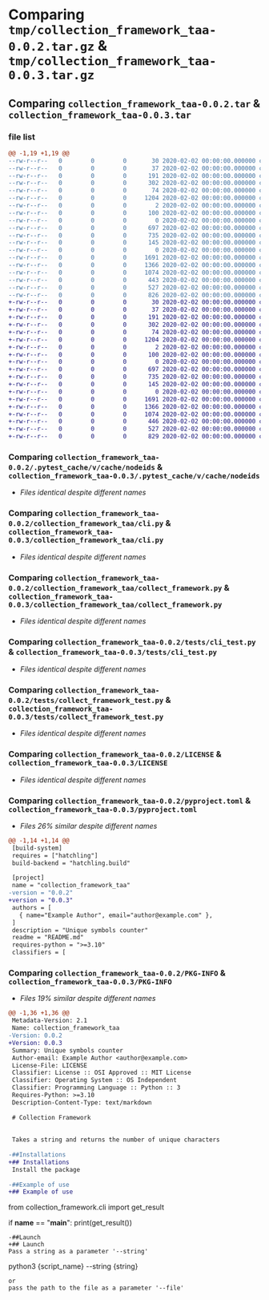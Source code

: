 # Comparing `tmp/collection_framework_taa-0.0.2.tar.gz` & `tmp/collection_framework_taa-0.0.3.tar.gz`

## Comparing `collection_framework_taa-0.0.2.tar` & `collection_framework_taa-0.0.3.tar`

### file list

```diff
@@ -1,19 +1,19 @@
--rw-r--r--   0        0        0       30 2020-02-02 00:00:00.000000 collection_framework_taa-0.0.2/.flake8
--rw-r--r--   0        0        0       37 2020-02-02 00:00:00.000000 collection_framework_taa-0.0.2/.pytest_cache/.gitignore
--rw-r--r--   0        0        0      191 2020-02-02 00:00:00.000000 collection_framework_taa-0.0.2/.pytest_cache/CACHEDIR.TAG
--rw-r--r--   0        0        0      302 2020-02-02 00:00:00.000000 collection_framework_taa-0.0.2/.pytest_cache/README.md
--rw-r--r--   0        0        0       74 2020-02-02 00:00:00.000000 collection_framework_taa-0.0.2/.pytest_cache/v/cache/lastfailed
--rw-r--r--   0        0        0     1204 2020-02-02 00:00:00.000000 collection_framework_taa-0.0.2/.pytest_cache/v/cache/nodeids
--rw-r--r--   0        0        0        2 2020-02-02 00:00:00.000000 collection_framework_taa-0.0.2/.pytest_cache/v/cache/stepwise
--rw-r--r--   0        0        0      100 2020-02-02 00:00:00.000000 collection_framework_taa-0.0.2/src/collect_framework.py
--rw-r--r--   0        0        0        0 2020-02-02 00:00:00.000000 collection_framework_taa-0.0.2/collection_framework_taa/__init__.py
--rw-r--r--   0        0        0      697 2020-02-02 00:00:00.000000 collection_framework_taa-0.0.2/collection_framework_taa/cli.py
--rw-r--r--   0        0        0      735 2020-02-02 00:00:00.000000 collection_framework_taa-0.0.2/collection_framework_taa/collect_framework.py
--rw-r--r--   0        0        0      145 2020-02-02 00:00:00.000000 collection_framework_taa-0.0.2/collection_framework_taa/exceptions.py
--rw-r--r--   0        0        0        0 2020-02-02 00:00:00.000000 collection_framework_taa-0.0.2/tests/__init__.py
--rw-r--r--   0        0        0     1691 2020-02-02 00:00:00.000000 collection_framework_taa-0.0.2/tests/cli_test.py
--rw-r--r--   0        0        0     1366 2020-02-02 00:00:00.000000 collection_framework_taa-0.0.2/tests/collect_framework_test.py
--rw-r--r--   0        0        0     1074 2020-02-02 00:00:00.000000 collection_framework_taa-0.0.2/LICENSE
--rw-r--r--   0        0        0      443 2020-02-02 00:00:00.000000 collection_framework_taa-0.0.2/README.md
--rw-r--r--   0        0        0      527 2020-02-02 00:00:00.000000 collection_framework_taa-0.0.2/pyproject.toml
--rw-r--r--   0        0        0      826 2020-02-02 00:00:00.000000 collection_framework_taa-0.0.2/PKG-INFO
+-rw-r--r--   0        0        0       30 2020-02-02 00:00:00.000000 collection_framework_taa-0.0.3/.flake8
+-rw-r--r--   0        0        0       37 2020-02-02 00:00:00.000000 collection_framework_taa-0.0.3/.pytest_cache/.gitignore
+-rw-r--r--   0        0        0      191 2020-02-02 00:00:00.000000 collection_framework_taa-0.0.3/.pytest_cache/CACHEDIR.TAG
+-rw-r--r--   0        0        0      302 2020-02-02 00:00:00.000000 collection_framework_taa-0.0.3/.pytest_cache/README.md
+-rw-r--r--   0        0        0       74 2020-02-02 00:00:00.000000 collection_framework_taa-0.0.3/.pytest_cache/v/cache/lastfailed
+-rw-r--r--   0        0        0     1204 2020-02-02 00:00:00.000000 collection_framework_taa-0.0.3/.pytest_cache/v/cache/nodeids
+-rw-r--r--   0        0        0        2 2020-02-02 00:00:00.000000 collection_framework_taa-0.0.3/.pytest_cache/v/cache/stepwise
+-rw-r--r--   0        0        0      100 2020-02-02 00:00:00.000000 collection_framework_taa-0.0.3/src/collect_framework.py
+-rw-r--r--   0        0        0        0 2020-02-02 00:00:00.000000 collection_framework_taa-0.0.3/collection_framework_taa/__init__.py
+-rw-r--r--   0        0        0      697 2020-02-02 00:00:00.000000 collection_framework_taa-0.0.3/collection_framework_taa/cli.py
+-rw-r--r--   0        0        0      735 2020-02-02 00:00:00.000000 collection_framework_taa-0.0.3/collection_framework_taa/collect_framework.py
+-rw-r--r--   0        0        0      145 2020-02-02 00:00:00.000000 collection_framework_taa-0.0.3/collection_framework_taa/exceptions.py
+-rw-r--r--   0        0        0        0 2020-02-02 00:00:00.000000 collection_framework_taa-0.0.3/tests/__init__.py
+-rw-r--r--   0        0        0     1691 2020-02-02 00:00:00.000000 collection_framework_taa-0.0.3/tests/cli_test.py
+-rw-r--r--   0        0        0     1366 2020-02-02 00:00:00.000000 collection_framework_taa-0.0.3/tests/collect_framework_test.py
+-rw-r--r--   0        0        0     1074 2020-02-02 00:00:00.000000 collection_framework_taa-0.0.3/LICENSE
+-rw-r--r--   0        0        0      446 2020-02-02 00:00:00.000000 collection_framework_taa-0.0.3/README.md
+-rw-r--r--   0        0        0      527 2020-02-02 00:00:00.000000 collection_framework_taa-0.0.3/pyproject.toml
+-rw-r--r--   0        0        0      829 2020-02-02 00:00:00.000000 collection_framework_taa-0.0.3/PKG-INFO
```

### Comparing `collection_framework_taa-0.0.2/.pytest_cache/v/cache/nodeids` & `collection_framework_taa-0.0.3/.pytest_cache/v/cache/nodeids`

 * *Files identical despite different names*

### Comparing `collection_framework_taa-0.0.2/collection_framework_taa/cli.py` & `collection_framework_taa-0.0.3/collection_framework_taa/cli.py`

 * *Files identical despite different names*

### Comparing `collection_framework_taa-0.0.2/collection_framework_taa/collect_framework.py` & `collection_framework_taa-0.0.3/collection_framework_taa/collect_framework.py`

 * *Files identical despite different names*

### Comparing `collection_framework_taa-0.0.2/tests/cli_test.py` & `collection_framework_taa-0.0.3/tests/cli_test.py`

 * *Files identical despite different names*

### Comparing `collection_framework_taa-0.0.2/tests/collect_framework_test.py` & `collection_framework_taa-0.0.3/tests/collect_framework_test.py`

 * *Files identical despite different names*

### Comparing `collection_framework_taa-0.0.2/LICENSE` & `collection_framework_taa-0.0.3/LICENSE`

 * *Files identical despite different names*

### Comparing `collection_framework_taa-0.0.2/pyproject.toml` & `collection_framework_taa-0.0.3/pyproject.toml`

 * *Files 26% similar despite different names*

```diff
@@ -1,14 +1,14 @@
 [build-system]
 requires = ["hatchling"]
 build-backend = "hatchling.build"
 
 [project]
 name = "collection_framework_taa"
-version = "0.0.2"
+version = "0.0.3"
 authors = [
   { name="Example Author", email="author@example.com" },
 ]
 description = "Unique symbols counter"
 readme = "README.md"
 requires-python = ">=3.10"
 classifiers = [
```

### Comparing `collection_framework_taa-0.0.2/PKG-INFO` & `collection_framework_taa-0.0.3/PKG-INFO`

 * *Files 19% similar despite different names*

```diff
@@ -1,36 +1,36 @@
 Metadata-Version: 2.1
 Name: collection_framework_taa
-Version: 0.0.2
+Version: 0.0.3
 Summary: Unique symbols counter
 Author-email: Example Author <author@example.com>
 License-File: LICENSE
 Classifier: License :: OSI Approved :: MIT License
 Classifier: Operating System :: OS Independent
 Classifier: Programming Language :: Python :: 3
 Requires-Python: >=3.10
 Description-Content-Type: text/markdown
 
 # Collection Framework
 
 
 Takes a string and returns the number of unique characters
 
-##Installations
+## Installations
 Install the package
 
-##Example of use
+## Example of use
 ``` 
 from collection_framework.cli import get_result
 
 if __name__ == "__main__":
     print(get_result())
 
 ```
-##Launch
+## Launch
 Рass a string as a parameter '--string'
 ```
 python3 {script_name} --string {string}
 ```
 or 
 pass the path to the file as a parameter '--file'
```

